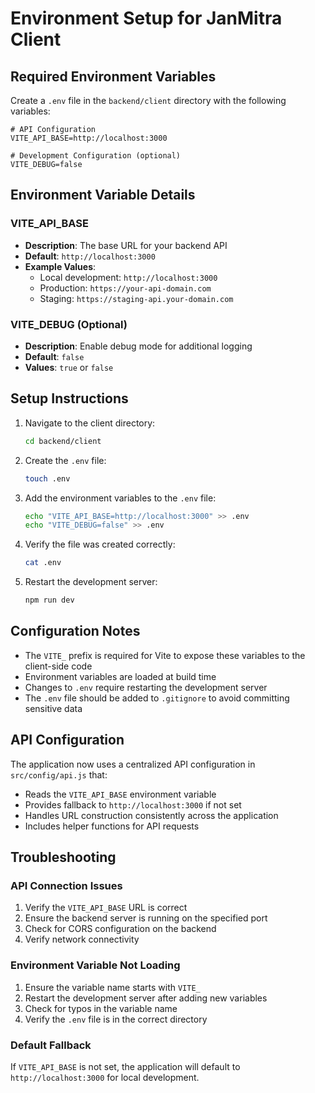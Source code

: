 # Environment Setup for JanMitra Client

## Required Environment Variables

Create a `.env` file in the `backend/client` directory with the following variables:

```env
# API Configuration
VITE_API_BASE=http://localhost:3000

# Development Configuration (optional)
VITE_DEBUG=false
```

## Environment Variable Details

### VITE_API_BASE
- **Description**: The base URL for your backend API
- **Default**: `http://localhost:3000`
- **Example Values**:
  - Local development: `http://localhost:3000`
  - Production: `https://your-api-domain.com`
  - Staging: `https://staging-api.your-domain.com`

### VITE_DEBUG (Optional)
- **Description**: Enable debug mode for additional logging
- **Default**: `false`
- **Values**: `true` or `false`

## Setup Instructions

1. Navigate to the client directory:
   ```bash
   cd backend/client
   ```

2. Create the `.env` file:
   ```bash
   touch .env
   ```

3. Add the environment variables to the `.env` file:
   ```bash
   echo "VITE_API_BASE=http://localhost:3000" >> .env
   echo "VITE_DEBUG=false" >> .env
   ```

4. Verify the file was created correctly:
   ```bash
   cat .env
   ```

5. Restart the development server:
   ```bash
   npm run dev
   ```

## Configuration Notes

- The `VITE_` prefix is required for Vite to expose these variables to the client-side code
- Environment variables are loaded at build time
- Changes to `.env` require restarting the development server
- The `.env` file should be added to `.gitignore` to avoid committing sensitive data

## API Configuration

The application now uses a centralized API configuration in `src/config/api.js` that:

- Reads the `VITE_API_BASE` environment variable
- Provides fallback to `http://localhost:3000` if not set
- Handles URL construction consistently across the application
- Includes helper functions for API requests

## Troubleshooting

### API Connection Issues
1. Verify the `VITE_API_BASE` URL is correct
2. Ensure the backend server is running on the specified port
3. Check for CORS configuration on the backend
4. Verify network connectivity

### Environment Variable Not Loading
1. Ensure the variable name starts with `VITE_`
2. Restart the development server after adding new variables
3. Check for typos in the variable name
4. Verify the `.env` file is in the correct directory

### Default Fallback
If `VITE_API_BASE` is not set, the application will default to `http://localhost:3000` for local development.
